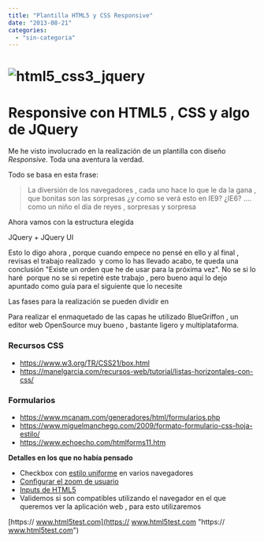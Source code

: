 ```yaml
---
title: "Plantilla HTML5 y CSS Responsive"
date: "2013-08-21"
categories: 
  - "sin-categoria"
---
```


# ![html5_css3_jquery](images/html5_css3_jquery.png)

# Responsive con HTML5 , CSS y algo de JQuery

Me he visto involucrado en la realización de un plantilla con diseño _Responsive_. Toda una aventura la verdad.

Todo se basa en esta frase:

> La diversión de los navegadores , cada uno hace lo que le da la gana , que bonitas son las sorpresas ¿y como se verá esto en IE9? ¿IE6? .... como un niño el día de reyes , sorpresas y sorpresa

Ahora vamos con la estructura elegida

JQuery + JQuery UI

Esto lo digo ahora , porque cuando empece no pensé en ello y al final , revisas el trabajo realizado  y como lo has llevado acabo, te queda una conclusión "Existe un orden que he de usar para la próxima vez". No se si lo haré  porque no se si repetiré este trabajo , pero bueno aquí lo dejo apuntado como guía para el siguiente que lo necesite

Las fases para la realización se pueden dividir en

Para realizar el enmaquetado de las capas he utilizado BlueGriffon , un editor web OpenSource muy bueno , bastante ligero y multiplataforma.

### Recursos CSS

- https://www.w3.org/TR/CSS21/box.html
- https://manelgarcia.com/recursos-web/tutorial/listas-horizontales-con-css/

### **Formularios**

- https://www.mcanam.com/generadores/html/formularios.php
- https://www.miguelmanchego.com/2009/formato-formulario-css-hoja-estilo/
- https://www.echoecho.com/htmlforms11.htm

**Detalles en los que no había pensado**

- Checkbox con [estilo uniforme](https://stackoverflow.com/questions/306924/checkbox-size "checkbox size") en varios navegadores
- [Configurar el zoom de usuario](https://stackoverflow.com/questions/11345896/full-webpage-and-disabled-zoom-viewport-meta-tag-for-all-mobile-browsers "Zoom de usuario")
- [Inputs de HTML5](https://www.htmlcinco.com/nuevos-tipos-de-input-en-html5/ "Nuevos tipos de input en html5")
- Validemos si son compatibles utilizando el navegador en el que queremos ver la aplicación web , para esto utilizaremos

[https:// www.html5test.com](https:// www.html5test.com "https:// www.html5test.com")
